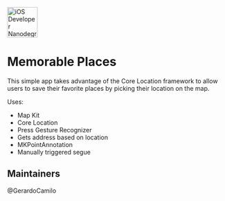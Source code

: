 <img src="https://s3-us-west-1.amazonaws.com/udacity-content/degrees/catalog-images/nd003.png" alt="iOS Developer Nanodegree logo" height="70" >

# Memorable Places

This simple app takes advantage of the Core Location framework to allow users to save their favorite places by picking their location on the map.

Uses:
- Map Kit
- Core Location
- Press Gesture Recognizer
- Gets address based on location
- MKPointAnnotation
- Manually triggered segue

## Maintainers
@GerardoCamilo
